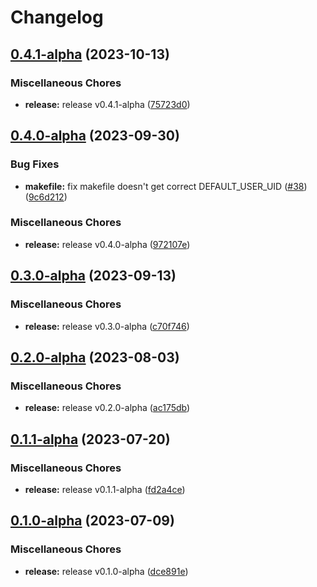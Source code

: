 # Changelog

## [0.4.1-alpha](https://github.com/instill-ai/base/compare/v0.4.0-alpha...v0.4.1-alpha) (2023-10-13)


### Miscellaneous Chores

* **release:** release v0.4.1-alpha ([75723d0](https://github.com/instill-ai/base/commit/75723d031b660de980d84909cdb8c364496997b7))

## [0.4.0-alpha](https://github.com/instill-ai/base/compare/v0.3.0-alpha...v0.4.0-alpha) (2023-09-30)


### Bug Fixes

* **makefile:** fix makefile doesn't get correct DEFAULT_USER_UID ([#38](https://github.com/instill-ai/base/issues/38)) ([9c6d212](https://github.com/instill-ai/base/commit/9c6d2128258770ad6669226f3f4bf38f4450ea93))


### Miscellaneous Chores

* **release:** release v0.4.0-alpha ([972107e](https://github.com/instill-ai/base/commit/972107e1a2bbcbdf9d22b10f98d86d4c18cbc481))

## [0.3.0-alpha](https://github.com/instill-ai/base/compare/v0.2.0-alpha...v0.3.0-alpha) (2023-09-13)


### Miscellaneous Chores

* **release:** release v0.3.0-alpha ([c70f746](https://github.com/instill-ai/base/commit/c70f746112a18d17c3d368a36d1603575c555f11))

## [0.2.0-alpha](https://github.com/instill-ai/base/compare/v0.1.1-alpha...v0.2.0-alpha) (2023-08-03)


### Miscellaneous Chores

* **release:** release v0.2.0-alpha ([ac175db](https://github.com/instill-ai/base/commit/ac175db408a918394b1767a514a3d836f3051b20))

## [0.1.1-alpha](https://github.com/instill-ai/base/compare/v0.1.0-alpha...v0.1.1-alpha) (2023-07-20)


### Miscellaneous Chores

* **release:** release v0.1.1-alpha ([fd2a4ce](https://github.com/instill-ai/base/commit/fd2a4cee9016cd64c6ced3211784981b373c8b29))

## [0.1.0-alpha](https://github.com/instill-ai/base/compare/v0.1.0-alpha...v0.1.0-alpha) (2023-07-09)


### Miscellaneous Chores

* **release:** release v0.1.0-alpha ([dce891e](https://github.com/instill-ai/base/commit/dce891e4abff68e204d64a5afb1597d927a61d71))

